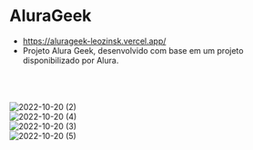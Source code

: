 # AluraGeek
- https://alurageek-leozinsk.vercel.app/
- Projeto Alura Geek, desenvolvido com base em um projeto disponibilizado por Alura.
<br><br><br><br>


![2022-10-20 (2)](https://user-images.githubusercontent.com/103390905/196945335-cac8f1c6-b14b-4a55-b75f-2fea2dd0aa98.png)<br>
![2022-10-20 (4)](https://user-images.githubusercontent.com/103390905/196945350-0f88381b-fcf1-4207-b9b9-db576fbf58e7.png)<br>
![2022-10-20 (3)](https://user-images.githubusercontent.com/103390905/196945356-18c16a2c-13c1-4a01-a084-22e92f728622.png)<br>
![2022-10-20 (5)](https://user-images.githubusercontent.com/103390905/196945361-68431466-23c3-482d-8d4a-1a0428710d4e.png)<br>
<br>
